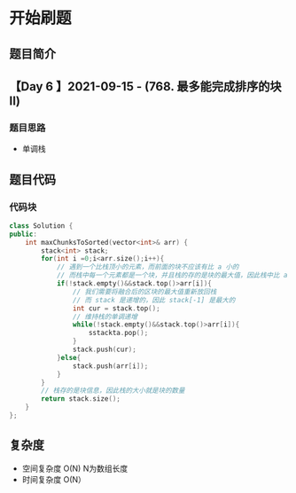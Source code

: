# 开始刷题

## 题目简介

 
【Day 6 】2021-09-15 - (768. 最多能完成排序的块 II)
-------------------


### 题目思路

+ 单调栈

## 题目代码
### 代码块
``` c++
class Solution {
public:
    int maxChunksToSorted(vector<int>& arr) {
        stack<int> stack;
        for(int i =0;i<arr.size();i++){
            // 遇到一个比栈顶小的元素，而前面的块不应该有比 a 小的
            // 而栈中每一个元素都是一个块，并且栈的存的是块的最大值，因此栈中比 a 小的值都需要 pop 出来
            if(!stack.empty()&&stack.top()>arr[i]){
                // 我们需要将融合后的区块的最大值重新放回栈
                // 而 stack 是递增的，因此 stack[-1] 是最大的
                int cur = stack.top();
                // 维持栈的单调递增
                while(!stack.empty()&&stack.top()>arr[i]){
                    sstackta.pop();
                }
                stack.push(cur);
            }else{
                stack.push(arr[i]);
            }
        }
        // 栈存的是块信息，因此栈的大小就是块的数量
        return stack.size();
    }
};
```

## 复杂度
+ 空间复杂度 O(N) N为数组长度
+ 时间复杂度 O(N）
